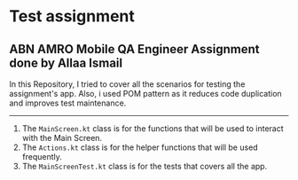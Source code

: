 # Test assignment

ABN AMRO Mobile QA Engineer Assignment done by Allaa Ismail
----------------------------------------

In this Repository, I tried to cover all the scenarios for testing the assignment's app.
Also, i used POM pattern as it reduces code duplication and improves test maintenance.

----------------------------------------
1. The `MainScreen.kt` class is for the functions that will be used to interact with the Main Screen.
2. The `Actions.kt` class is for the helper functions that will be used frequently.
3. The `MainScreenTest.kt` class is for the tests that covers all the app.


